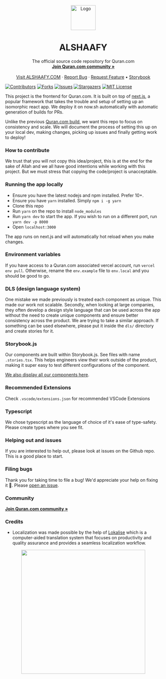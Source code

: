 <!--
*** Thanks for checking out this Quran.com repo. If you have a suggestion that would
*** make this better, please fork the repo and create a pull request or simply open
*** an issue with the tag "enhancement".
*** Thanks again! Now go create something AMAZING! :D
-->

<!-- PROJECT LOGO -->
<br />
<p align="center">
  <a href="https://quran.com">
    <img src="public/logo.png" alt="Logo" width="80" height="80">
  </a>

  <h1 align="center">ALSHAAFY</h1>

  <p align="center">
    The official source code repository for Quran.com
    <br />
    <a href="https://quran-community.herokuapp.com/"><strong>Join Quran.com community »</strong></a>
    <br />
    <br />
    <a href="https://quran.com">Visit ALSHAAFY.COM</a>
    ·
    <a href="https://github.com/odin-code/quran.black/issues">Report Bug</a>
    ·
    <a href="https://github.com/odin-code/quran.black/issues">Request Feature</a>
    •
    <a href="https://quran.github.io/odin-code/quran.black/storybook/master">Storybook</a>
  </p>
</p>

<!-- PROJECT SHIELDS -->

[![Contributors][contributors-shield]][contributors-url]
[![Forks][forks-shield]][forks-url]
[![Issues][issues-shield]][issues-url]
[![Stargazers][stars-shield]][stars-url]
[![MIT License][license-shield]][license-url]

This project is the frontend for Quran.com. It is built on top of [next.js](https://nextjs.org/docs/getting-started), a popular framework that takes the trouble and setup of setting up an isomorphic react app. We deploy it on now.sh automatically with automatic generation of builds for PRs.

Unlike the previous [Quran.com build](https://quran-com-frontend-next.mmahalwy.now.sh), we want this repo to focus on consistency and scale. We will document the process of setting this up on your local dev, making changes, picking up issues and finally getting work to deploy!

### How to contribute

We trust that you will not copy this idea/project, this is at the end for the sake of Allah and we all have good intentions while working with this project. But we must stress that copying the code/project is unacceptable.

### Running the app locally

- Ensure you have the latest nodejs and npm installed. Prefer 10+.
- Ensure you have `yarn` installed. Simply `npm i -g yarn`
- Clone this repo
- Run `yarn` on the repo to install `node_modules`
- Run `yarn dev` to start the app. If you wish to run on a different port, run `yarn dev -p 8000`
- Open `localhost:3000`

The app runs on next.js and will automatically hot reload when you make changes.

### Environment variables

If you have access to a Quran.com associated vercel account, run `vercel env pull`. Otherwise, rename the `env.example` file to  `env.local` and you should be good to go. 

### DLS (design language system)

One mistake we made previously is treated each component as unique. This made our work not scalable. Secondly, when looking at large companies, they often develop a design style language that can be used across the app without the need to create unique components and ensure better consistency across the product. We are trying to take a similar approach. If something can be used elsewhere, please put it inside the `dls/` directory and create stories for it.

### Storybook.js

Our components are built within Storybook.js. See files with name `.stories.tsx`. This helps engineers view their work outside of the product, making it super easy to test different configurations of the component.

[We also display all our components here](https://quran.github.io/quran.com-frontend-next/storybook/master).

### Recommended Extensions

Check `.vscode/extensions.json` for recommended VSCode Extensions
### Typescript

We chose typescript as the language of choice of it's ease of type-safety. Please create types where you see fit.

### Helping out and issues

If you are interested to help out, please look at issues on the Github repo. This is a good place to start.

### Filing bugs

Thank you for taking time to file a bug! We'd appreciate your help on fixing it 🙏. Please [open an issue](https://github.com/quran/quran.com-frontend/issues/new).

### Community 
<a href="https://quran-community.herokuapp.com/"><strong>Join Quran.com community »</strong></a>

<!-- MARKDOWN LINKS & IMAGES -->
<!-- https://www.markdownguide.org/basic-syntax/#reference-style-links -->

[contributors-shield]: https://img.shields.io/github/contributors/quran/quran.com-frontend-next?style=for-the-badge
[contributors-url]: https://github.com/quran/quran.com-frontend-next/graphs/contributors
[forks-shield]: https://img.shields.io/github/forks/quran/quran.com-frontend-next?style=for-the-badge
[forks-url]: https://github.com/quran/quran.com-frontend-next/network/members
[stars-shield]: https://img.shields.io/github/stars/quran/quran.com-frontend-next?style=for-the-badge
[stars-url]: https://github.com/quran/quran.com-frontend-next/stargazers
[issues-shield]: https://img.shields.io/github/issues/quran/quran.com-frontend-next?style=for-the-badge
[issues-url]: https://github.com/quran/quran.com-frontend-next/issues
[license-shield]: https://img.shields.io/github/license/quran/quran.com-frontend-next?style=for-the-badge
[license-url]: https://github.com/quran/quran.com-frontend-next/blob/master/LICENSE.txt
[product-screenshot]: images/screenshot.png

### Credits

- Localization was made possible by the help of [Lokalise](https://lokalise.com/) which is a computer-aided translation system that focuses on productivity and quality assurance and provides a seamless localization workflow.

<p align="center">
  <img src="https://user-images.githubusercontent.com/15169499/139687128-15ed6189-6be2-44bf-9173-75cce317d546.png" width="400">
</p>
